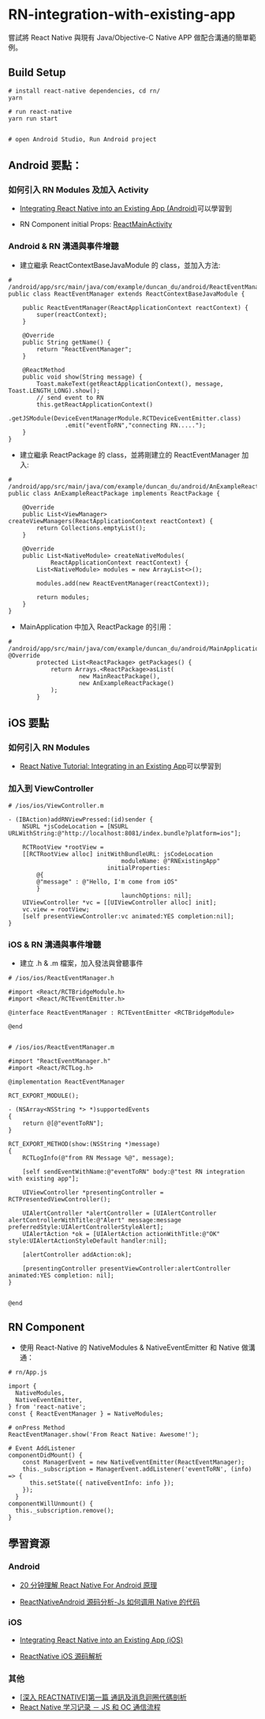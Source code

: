 # RN-integration-with-existing-app

嘗試將 React Native 與現有 Java/Objective-C Native APP 做配合溝通的簡單範例。

## Build Setup

```
# install react-native dependencies, cd rn/
yarn

# run react-native
yarn run start


# open Android Studio, Run Android project
```

## Android 要點：

### 如何引入 RN Modules 及加入 Activity

* [Integrating React Native into an Existing App (Android)](https://codeburst.io/integrating-react-native-into-an-existing-app-android-c27bb1b81574)可以學習到

* RN Component initial Props: [ReactMainActivity](https://github.com/duncan60/RN-integration-with-existing-app/blob/master/android/app/src/main/java/com/example/duncan_du/android/ReactMainActivity.java#L28-L39)

### Android & RN 溝通與事件增聽

* 建立繼承 ReactContextBaseJavaModule 的 class，並加入方法:

```
# /android/app/src/main/java/com/example/duncan_du/android/ReactEventManager.java
public class ReactEventManager extends ReactContextBaseJavaModule {

    public ReactEventManager(ReactApplicationContext reactContext) {
        super(reactContext);
    }

    @Override
    public String getName() {
        return "ReactEventManager";
    }

    @ReactMethod
    public void show(String message) {
        Toast.makeText(getReactApplicationContext(), message, Toast.LENGTH_LONG).show();
        // send event to RN
        this.getReactApplicationContext()
                .getJSModule(DeviceEventManagerModule.RCTDeviceEventEmitter.class)
                .emit("eventToRN","connecting RN.....");
    }
}
```

* 建立繼承 ReactPackage 的 class，並將剛建立的 ReactEventManager 加入:

```
# /android/app/src/main/java/com/example/duncan_du/android/AnExampleReactPackage.java
public class AnExampleReactPackage implements ReactPackage {

    @Override
    public List<ViewManager> createViewManagers(ReactApplicationContext reactContext) {
        return Collections.emptyList();
    }

    @Override
    public List<NativeModule> createNativeModules(
            ReactApplicationContext reactContext) {
        List<NativeModule> modules = new ArrayList<>();

        modules.add(new ReactEventManager(reactContext));

        return modules;
    }
}
```

* MainApplication 中加入 ReactPackage 的引用：

```
# /android/app/src/main/java/com/example/duncan_du/android/MainApplication.java
@Override
        protected List<ReactPackage> getPackages() {
            return Arrays.<ReactPackage>asList(
                    new MainReactPackage(),
                    new AnExampleReactPackage()
            );
        }
```

## iOS 要點

### 如何引入 RN Modules

* [React Native Tutorial: Integrating in an Existing App](https://www.raywenderlich.com/136047/react-native-existing-app)可以學習到

### 加入到 ViewController

```
# /ios/ios/ViewController.m

- (IBAction)addRNViewPressed:(id)sender {
    NSURL *jsCodeLocation = [NSURL URLWithString:@"http://localhost:8081/index.bundle?platform=ios"];

    RCTRootView *rootView =
    [[RCTRootView alloc] initWithBundleURL: jsCodeLocation
                                moduleName: @"RNExistingApp"
                            initialProperties:
        @{
        @"message" : @"Hello, I'm come from iOS"
        }
                                launchOptions: nil];
    UIViewController *vc = [[UIViewController alloc] init];
    vc.view = rootView;
    [self presentViewController:vc animated:YES completion:nil];
}
```

### iOS & RN 溝通與事件增聽

* 建立 .h & .m 檔案，加入發法與曾聽事件

```
# /ios/ios/ReactEventManager.h

#import <React/RCTBridgeModule.h>
#import <React/RCTEventEmitter.h>

@interface ReactEventManager : RCTEventEmitter <RCTBridgeModule>

@end


# /ios/ios/ReactEventManager.m

#import "ReactEventManager.h"
#import <React/RCTLog.h>

@implementation ReactEventManager

RCT_EXPORT_MODULE();

- (NSArray<NSString *> *)supportedEvents
{
    return @[@"eventToRN"];
}

RCT_EXPORT_METHOD(show:(NSString *)message)
{
    RCTLogInfo(@"from RN Message %@", message);

    [self sendEventWithName:@"eventToRN" body:@"test RN integration with existing app"];

    UIViewController *presentingController = RCTPresentedViewController();

    UIAlertController *alertController = [UIAlertController alertControllerWithTitle:@"Alert" message:message preferredStyle:UIAlertControllerStyleAlert];
    UIAlertAction *ok = [UIAlertAction actionWithTitle:@"OK" style:UIAlertActionStyleDefault handler:nil];

    [alertController addAction:ok];

    [presentingController presentViewController:alertController animated:YES completion: nil];
}


@end
```

## RN Component

* 使用 React-Native 的 NativeModules & NativeEventEmitter 和 Native 做溝通：

```
# rn/App.js

import {
  NativeModules,
  NativeEventEmitter,
} from 'react-native';
const { ReactEventManager } = NativeModules;

# onPress Method
ReactEventManager.show('From React Native: Awesome!');

# Event AddListener
componentDidMount() {
    const ManagerEvent = new NativeEventEmitter(ReactEventManager);
    this._subscription = ManagerEvent.addListener('eventToRN', (info) => {
      this.setState({ nativeEventInfo: info });
    });
  }
componentWillUnmount() {
  this._subscription.remove();
}
```

## 學習資源

### Android

* [20 分钟理解 React Native For Android 原理](https://juejin.im/entry/58d4770544d9040069295eaa)

* [ReactNativeAndroid 源码分析-Js 如何调用 Native 的代码](https://zhuanlan.zhihu.com/p/20464825)

### iOS

* [Integrating React Native into an Existing App (iOS)](https://codeburst.io/integrate-react-native-into-an-existing-app-ios-87c947a16044)

* [ReactNative iOS 源码解析](http://awhisper.github.io/2016/06/24/ReactNative%E6%B5%81%E7%A8%8B%E6%BA%90%E7%A0%81%E5%88%86%E6%9E%90/)

### 其他

* [[深入 REACTNATIVE]第一篇 通訊及消息迴圈代碼剖析](https://ddnews.me/tech/wdj0oxjh.html)
* [React Native 学习记录 － JS 和 OC 通信流程](http://tutudev.com/2016/04/26/React-Native-Study/)
